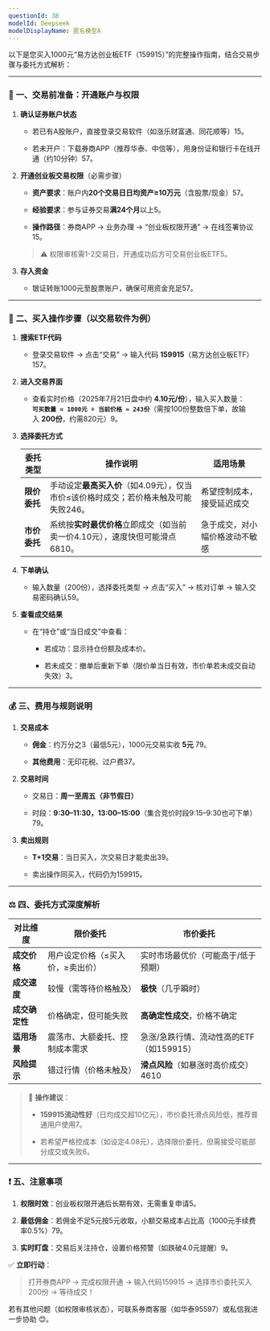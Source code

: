 ```yaml
---
questionId: 38
modelId: Deepseek
modelDisplayName: 匿名模型A
---
```

以下是您买入1000元“易方达创业板ETF（159915）”的完整操作指南，结合交易步骤与委托方式解析：

---

### 📲 **一、交易前准备：开通账户与权限**

1. **确认证券账户状态**
    
    - 若已有A股账户，直接登录交易软件（如涨乐财富通、同花顺等）15。
        
    - 若未开户：下载券商APP（推荐华泰、中信等），用身份证和银行卡在线开通（约10分钟）57。
        
2. **开通创业板交易权限**（必需步骤）
    
    - **资产要求**：账户内**20个交易日日均资产≥10万元**（含股票/现金）57。
        
    - **经验要求**：参与证券交易**满24个月**以上5。
        
    - **操作路径**：券商APP → 业务办理 → “创业板权限开通” → 在线签署协议15。
        
    
    > ⚠️ 权限审核需1-2交易日，开通成功后方可交易创业板ETF5。
    
3. **存入资金**
    
    - 银证转账1000元至股票账户，确保可用资金充足57。
        

---

### 🛒 **二、买入操作步骤（以交易软件为例）**

1. **搜索ETF代码**
    
    - 登录交易软件 → 点击“交易” → 输入代码 **159915**（易方达创业板ETF）157。
        
2. **进入交易界面**
    
    - 查看实时价格（2025年7月21日盘中约 **4.10元/份**），输入买入数量：  
        **`可买数量 = 1000元 ÷ 当前价格 ≈ 243份`**（需按100份整数倍下单，故输入 **200份**，约需820元）9。
        
3. **选择委托方式**
    
    |**委托类型**|**操作说明**|**适用场景**|
    |---|---|---|
    |**限价委托**|手动设定**最高买入价**（如4.09元），仅当市价≤该价格时成交；若价格未触及可能失败246。|希望控制成本，接受延迟成交|
    |**市价委托**|系统按**实时最优价格**立即成交（如当前卖一价4.10元），速度快但可能滑点6810。|急于成交，对小幅价格波动不敏感|
    
4. **下单确认**
    
    - 输入数量（200份），选择委托类型 → 点击“买入” → 核对订单 → 输入交易密码确认59。
        
5. **查看成交结果**
    
    - 在“持仓”或“当日成交”中查看：
        
        - 若成功：显示持仓份额及成本价。
            
        - 若未成交：撤单后重新下单（限价单当日有效，市价单若未成交自动失效）3。
            

---

### 💰 **三、费用与规则说明**

1. **交易成本**
    
    - **佣金**：约万分之3（最低5元），1000元交易实收 **5元** 79。
        
    - **其他费用**：无印花税、过户费37。
        
2. **交易时间**
    
    - 交易日：**周一至周五（非节假日）**
        
    - 时段：**9:30–11:30，13:00–15:00**（集合竞价时段9:15–9:30也可下单）79。
        
3. **卖出规则**
    
    - **T+1交易**：当日买入，次交易日才能卖出39。
        
    - 卖出操作同买入，代码仍为159915。
        

---

### ⚖️ **四、委托方式深度解析**

|**对比维度**|**限价委托**|**市价委托**|
|---|---|---|
|**成交价格**|用户设定价格（≤买入价，≥卖出价）|实时市场最优价（可能高于/低于预期）|
|**成交速度**|较慢（需等待价格触及）|**极快**（几乎瞬时）|
|**成交确定性**|价格确定，但可能失败|**高确定性成交**，价格不确定|
|**适用场景**|震荡市、大额委托、控制成本需求|急涨/急跌行情、流动性高的ETF（如159915）|
|**风险提示**|错过行情（价格未触及）|**滑点风险**（如暴涨时高价成交）4610|

> 💎 **操作建议**：
> 
> - **159915流动性好**（日均成交超10亿元），市价委托滑点风险低，推荐普通用户使用7。
>     
> - 若希望严格控成本（如设定4.08元），选择限价委托，但需接受可能部分成交或失败6。
>     

---

### ❗ **五、注意事项**

1. **权限时效**：创业板权限开通后长期有效，无需重复申请5。
    
2. **最低佣金**：若佣金不足5元按5元收取，小额交易成本占比高（1000元手续费率0.5%）79。
    
3. **实时盯盘**：交易后关注持仓，设置价格预警（如跌破4.0元提醒）9。
    

✅ **立即行动**：

> 打开券商APP → 完成权限开通 → 输入代码159915 → 选择市价委托买入200份 → 等待成交！

若有其他问题（如权限审核状态），可联系券商客服（如华泰95597）或私信我进一步协助 😊。